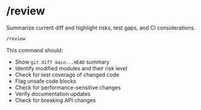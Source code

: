 # /review

Summarize current diff and highlight risks, test gaps, and CI considerations.

```bash
/review
```

This command should:
- Show `git diff main...HEAD` summary
- Identify modified modules and their risk level
- Check for test coverage of changed code
- Flag unsafe code blocks
- Check for performance-sensitive changes
- Verify documentation updates
- Check for breaking API changes


